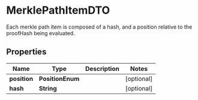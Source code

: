 

# MerklePathItemDTO

Each merkle path item is composed of a hash, and a position relative to the proofHash being evaluated.

## Properties

| Name | Type | Description | Notes |
|------------ | ------------- | ------------- | -------------|
|**position** | **PositionEnum** |  |  [optional] |
|**hash** | **String** |  |  [optional] |



